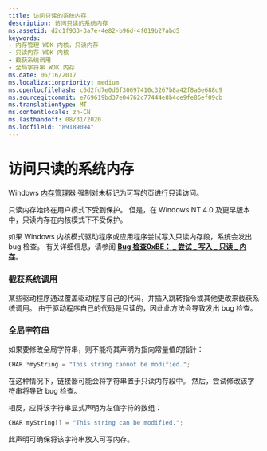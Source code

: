 ```yaml
---
title: 访问只读的系统内存
description: 访问只读的系统内存
ms.assetid: d2c1f933-3a7e-4e82-b96d-4f019b27abd5
keywords:
- 内存管理 WDK 内核，只读内存
- 只读内存 WDK 内核
- 截获系统调用
- 全局字符串 WDK 内存
ms.date: 06/16/2017
ms.localizationpriority: medium
ms.openlocfilehash: c6d2fd7e0d6f30697410c3267b8a42f8a6e688d9
ms.sourcegitcommit: e769619bd37e04762c77444e8b4ce9fe86ef09cb
ms.translationtype: MT
ms.contentlocale: zh-CN
ms.lasthandoff: 08/31/2020
ms.locfileid: "89189094"
---
```

# <a name="accessing-read-only-system-memory"></a>访问只读的系统内存





Windows [内存管理器](windows-kernel-mode-memory-manager.md) 强制对未标记为可写的页进行只读访问。

只读内存始终在用户模式下受到保护。 但是，在 Windows NT 4.0 及更早版本中，只读内存在内核模式下不受保护。

如果 Windows 内核模式驱动程序或应用程序尝试写入只读内存段，系统会发出 bug 检查。 有关详细信息，请参阅 [**Bug 检查0xBE： \_ 尝试 \_ 写入 \_ 只读 \_ 内存**](../debugger/bug-check-0xbe--attempted-write-to-readonly-memory.md)。

### <a name="intercepting-system-calls"></a>截获系统调用

某些驱动程序通过覆盖驱动程序自己的代码，并插入跳转指令或其他更改来截获系统调用。 由于驱动程序自己的代码是只读的，因此此方法会导致发出 bug 检查。

### <a name="global-strings"></a>全局字符串

如果要修改全局字符串，则不能将其声明为指向常量值的指针：

```cpp
CHAR *myString = "This string cannot be modified.";
```

在这种情况下，链接器可能会将字符串置于只读内存段中。 然后，尝试修改该字符串将导致 bug 检查。

相反，应将该字符串显式声明为左值字符的数组：

```cpp
CHAR myString[] = "This string can be modified.";
```

此声明可确保将该字符串放入可写内存。

 

